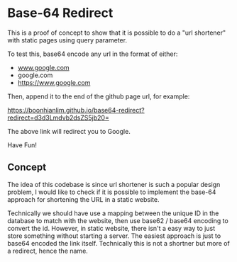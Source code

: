 # Base-64 Redirect

This is a proof of concept to show that it is possible to do a "url shortener" with static pages using query parameter.

To test this, base64 encode any url in the format of either:
* www.google.com 
* google.com 
* https://www.google.com

Then, append it to the end of the github page url, for example:

https://boonhianlim.github.io/base64-redirect?redirect=d3d3Lmdvb2dsZS5jb20= 

The above link will redirect you to Google.

Have Fun!

## Concept

The idea of this codebase is since url shortener is such a popular design problem, I would like to check if it is possible to  implement the base-64 approach for shortening the URL in a static website.

Technically we should have use a mapping between the unique ID in the database to match with the website, then use base62 / base64 encoding to convert the id. However, in static website, there isn't a easy way to just store something without starting a server. The easiest approach is just to base64 encoded the link itself. Technically this is not a shortner but more of a redirect, hence the name.